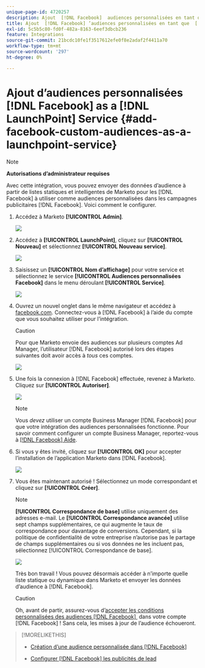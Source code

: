 ```yaml
---
unique-page-id: 4720257
description: Ajout  [!DNL Facebook]  audiences personnalisées en tant que  [!DNL LaunchPoint]  service - Documents Marketo - Documentation du produit
title: Ajout  [!DNL Facebook] ’audiences personnalisées en tant que  [!DNL LaunchPoint]  service
exl-id: 5c5b5c80-fd0f-482a-8163-6eef3dbcb236
feature: Integrations
source-git-commit: 21bcdc10fe1f3517612efe0f8e2adaf2f4411a70
workflow-type: tm+mt
source-wordcount: '297'
ht-degree: 0%

---
```


# Ajout d’audiences personnalisées [!DNL Facebook] as a [!DNL LaunchPoint] Service {#add-facebook-custom-audiences-as-a-launchpoint-service}

>[!NOTE]
>
>**Autorisations d’administrateur requises**

Avec cette intégration, vous pouvez envoyer des données d’audience à partir de listes statiques et intelligentes de Marketo pour les [!DNL Facebook] à utiliser comme audiences personnalisées dans les campagnes publicitaires [!DNL Facebook]. Voici comment le configurer.

1. Accédez à Marketo **[!UICONTROL Admin]**.

   ![](assets/image2016-11-29-10-3a50-3a29.png)

1. Accédez à **[!UICONTROL LaunchPoint]**, cliquez sur **[!UICONTROL Nouveau]** et sélectionnez **[!UICONTROL Nouveau service]**.

   ![](assets/image2016-11-29-10-3a51-3a11.png)

1. Saisissez un **[!UICONTROL Nom d’affichage]** pour votre service et sélectionnez le service **[!UICONTROL Audiences personnalisées Facebook]** dans le menu déroulant **[!UICONTROL Service]**.

   ![](assets/image2016-11-29-12-3a51-3a8.png)

1. Ouvrez un nouvel onglet dans le même navigateur et accédez à [facebook.com](https://www.facebook.com/). Connectez-vous à [!DNL Facebook] à l’aide du compte que vous souhaitez utiliser pour l’intégration.

   >[!CAUTION]
   >
   >Pour que Marketo envoie des audiences sur plusieurs comptes Ad Manager, l’utilisateur [!DNL Facebook] autorisé lors des étapes suivantes doit avoir accès à *tous* ces comptes.

   ![](assets/image2016-11-29-10-3a52-3a29.png)

1. Une fois la connexion à [!DNL Facebook] effectuée, revenez à Marketo. Cliquez sur **[!UICONTROL Autoriser]**.

   ![](assets/fb-custom-authorize-hand.png)

   >[!NOTE]
   >
   >Vous *devez* utiliser un compte Business Manager [!DNL Facebook] pour que votre intégration des audiences personnalisées fonctionne. Pour savoir comment configurer un compte Business Manager, reportez-vous à [[!DNL Facebook] Aide](https://www.facebook.com/business/help/1710077379203657).

1. Si vous y êtes invité, cliquez sur **[!UICONTROL OK]** pour accepter l’installation de l’application Marketo dans [!DNL Facebook].

   ![](assets/image2016-11-29-10-3a56-3a3.png)

1. Vous êtes maintenant autorisé ! Sélectionnez un mode correspondant et cliquez sur **[!UICONTROL Créer]**.

   >[!NOTE]
   >
   >**[!UICONTROL Correspondance de base]** utilise uniquement des adresses e-mail. Le **[!UICONTROL Correspondance avancée]** utilise sept champs supplémentaires, ce qui augmente le taux de correspondance pour davantage de conversions. Cependant, si la politique de confidentialité de votre entreprise n’autorise pas le partage de champs supplémentaires ou si vos données ne les incluent pas, sélectionnez [!UICONTROL Correspondance de base].

   ![](assets/fb-custom-adv-matching-hands.png)

   Très bon travail ! Vous pouvez désormais accéder à n’importe quelle liste statique ou dynamique dans Marketo et envoyer les données d’audience à [!DNL Facebook].

   >[!CAUTION]
   >
   >Oh, avant de partir, assurez-vous d’[accepter les conditions personnalisées des audiences [!DNL Facebook] &#x200B;](https://www.facebook.com/ads/manage/customaudiences/tos.php) dans votre compte [!DNL Facebook] ! Sans cela, les mises à jour de l’audience échoueront.

>[!MORELIKETHIS]
>
>* [Création d’une audience personnalisée dans  [!DNL Facebook]](/help/marketo/product-docs/demand-generation/facebook/create-a-custom-audience-in-facebook.md)
>
>* [Configurer [!DNL Facebook] les publicités de lead](/help/marketo/product-docs/demand-generation/facebook/set-up-facebook-lead-ads.md)
